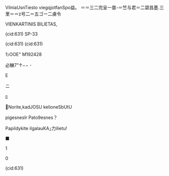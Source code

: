 VilniaUsnTiesto
viegqjotfanSpo益。
＝＝三二完呈一塁-＝竺与君＝二碧昌墨.三里＝＝z号二＝五ゴー二虜令

VIENKARTINIS
BILIETAS,

(cid:631)
SP-33

(cid:631) (cid:631)

1ｼOOE"
M192428

必鰊7"↑−− ･

E

ニ

ﾛ

Norite,kadJOSU
kelioneSbUtU

pigesnesIr
Pato9esnes？

Papildykite
ilgalauKA｣力ilietu!

■

1

0

(cid:631)


